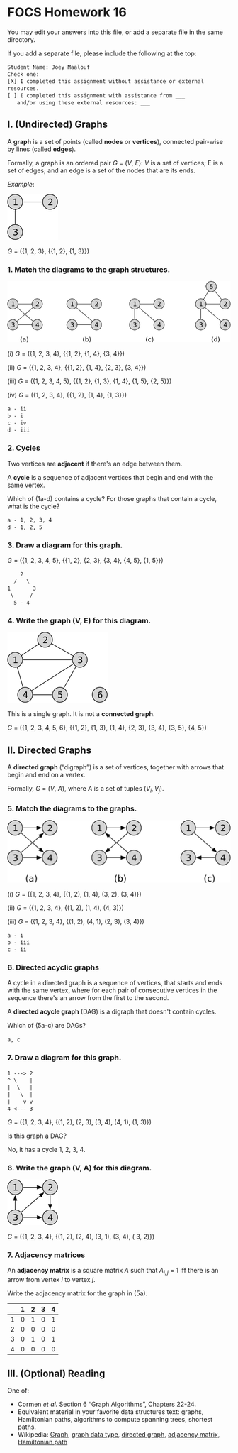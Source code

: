 # FOCS Homework 16

You may edit your answers into this file, or add a separate file in the same directory.

If you add a separate file, please include the following at the top:

```
Student Name: Joey Maalouf
Check one:
[X] I completed this assignment without assistance or external resources.
[ ] I completed this assignment with assistance from ___
   and/or using these external resources: ___
```

## I. (Undirected) Graphs

A **graph** is a set of points (called **nodes** or **vertices**), connected pair-wise by lines (called **edges**).

Formally, a graph is an ordered pair *G* = (*V*, *E*): *V* is a set of vertices; E is a set of edges; and an edge is a set of the nodes that are its ends.

*Example*:

![](images/graph-example.png)

*G* = ({1, 2, 3}, {{1, 2}, {1, 3}})

### 1. Match the diagrams to the graph structures.

![](images/graphs.png)

(i) *G* = ({1, 2, 3, 4}, {{1, 2}, {1, 4}, {3, 4}})

(ii) *G* = ({1, 2, 3, 4}, {{1, 2}, {1, 4}, {2, 3}, {3, 4}})

(iii) *G* = ({1, 2, 3, 4, 5}, {{1, 2}, {1, 3}, {1, 4}, {1, 5}, {2, 5}})

(iv) *G* = ({1, 2, 3, 4}, {{1, 2}, {1, 4}, {1, 3}})

```
a - ii
b - i
c - iv
d - iii
```


### 2. Cycles

Two vertices are **adjacent** if there's an edge between them.

A **cycle** is a sequence of adjacent vertices that begin and end with the same vertex.

Which of (1a-d) contains a cycle? For those graphs that contain a cycle, what is the cycle?

```
a - 1, 2, 3, 4
d - 1, 2, 5
```


### 3. Draw a diagram for this graph.

*G* = ({1, 2, 3, 4, 5}, {{1, 2}, {2, 3}, {3, 4}, {4, 5}, {1, 5}})

```
    2
  /   \
1       3
 \     /
  5 - 4
```


### 4. Write the graph (V, E) for this diagram.

![](images/graph.png)

This is a single graph. It is not a **connected graph**.

*G* = ({1, 2, 3, 4, 5, 6}, {{1, 2}, {1, 3}, {1, 4}, {2, 3}, {3, 4}, {3, 5}, {4, 5})


## II. Directed Graphs

A **directed graph** (“digraph”) is a set of vertices, together with arrows that begin and end on a vertex.

Formally, *G* = (*V*, *A*), where *A* is a set of tuples $(V_i, V_j)$.

### 5. Match the diagrams to the graphs.

![](images/digraphs.png)

(i) *G* = ({1, 2, 3, 4}, {(1, 2), (1, 4), (3, 2), (3, 4)})

(ii) *G* = ({1, 2, 3, 4}, {(1, 2), (1, 4), (4, 3)})

(iii) *G* = ({1, 2, 3, 4}, {(1, 2), (4, 1), (2, 3), (3, 4)})

```
a - i
b - iii
c - ii
```


### 6. Directed acyclic graphs

A cycle in a directed graph is a sequence of vertices, that starts and ends with the same vertex, where for each pair of consecutive vertices in the sequence there's an arrow from the first to the second.

A **directed acycle graph** (DAG) is a digraph that doesn't contain cycles.

Which of (5a-c) are DAGs?

`a, c`


### 7. Draw a diagram for this graph.

```
1 ---> 2
^ \    |
|  \   |
|   \  |
|    v v
4 <--- 3
```

*G* = ({1, 2, 3, 4}, {(1, 2), (2, 3), (3, 4), (4, 1), (1, 3)})

Is this graph a DAG?

No, it has a cycle 1, 2, 3, 4.


### 6. Write the graph (V, A) for this diagram.

![](images/digraph.png)

*G* = ({1, 2, 3, 4}, {(1, 2), (2, 4), (3, 1), (3, 4), ( 3, 2)})


### 7. Adjacency matrices 

An **adjacency matrix** is a square matrix *A* such that $A_{i,j}$ = 1 iff there is an arrow from vertex *i* to vertex *j*.

Write the adjacency matrix for the graph in (5a).

|   | 1 | 2 | 3 | 4 |
|:-:|:-:|:-:|:-:|:-:|
| 1 | 0 | 1 | 0 | 1 |
| 2 | 0 | 0 | 0 | 0 |
| 3 | 0 | 1 | 0 | 1 |
| 4 | 0 | 0 | 0 | 0 |


## III. (Optional) Reading

One of:

* Cormen *et al.* Section 6 “Graph Algorithms”, Chapters 22-24.
* Equivalent material in your favorite data structures text: graphs, Hamiltonian paths, algorithms to compute spanning trees, shortest paths.
* Wikipedia: [Graph](https://en.wikipedia.org/wiki/Graph_(discrete_mathematics)), [graph data type](https://en.wikipedia.org/wiki/Graph_(abstract_data_type)), [directed graph](https://en.wikipedia.org/wiki/Directed_graph), [adjacency matrix](https://en.wikipedia.org/wiki/Adjacency_matrix), [Hamiltonian path](https://en.wikipedia.org/wiki/Hamiltonian_path)
